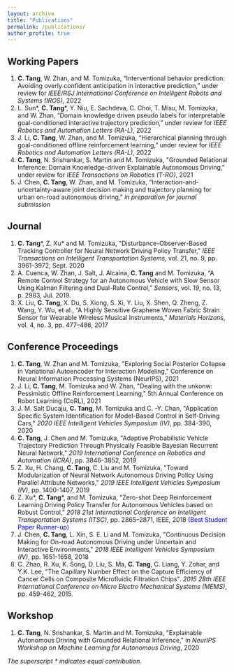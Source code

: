 ```yaml
---
layout: archive
title: "Publications"
permalink: /publications/
author_profile: true
---
```

## Working Papers
1. **C. Tang**, W. Zhan, and M. Tomizuka, “Interventional behavior prediction: Avoiding overly confident anticipation in interactive prediction,” under review for *IEEE/RSJ International Conference on Intelligent Robots and Systems (IROS)*, 2022
1. L. Sun\*, **C. Tang**\*, Y. Niu, E. Sachdeva, C. Choi, T. Misu, M. Tomizuka, and W. Zhan, “Domain knowledge driven pseudo labels for interpretable goal-conditioned interactive trajectory prediction,” under review for *IEEE Robotics and Automation Letters (RA-L)*, 2022
1. J. Li, **C. Tang**, W. Zhan, and M. Tomizuka, “Hierarchical planning through goal-conditioned offline reinforcement learning,” under review for *IEEE Robotics and Automation Letters (RA-L)*, 2022
1. **C. Tang**, N. Srishankar, S. Martin and M. Tomizuka, "Grounded Relational Inference: Domain Knowledge-driven Explainable Autonomous Driving," under review for *IEEE Transactions on Robotics (T-RO)*, 2021 
1. J. Chen, **C. Tang**, W. Zhan, and M. Tomizuka, “Interaction-and-uncertainty-aware joint decision making and trajectory planning for urban on-road autonomous driving,” *in preparation for journal submission*

## Journal

1. **C. Tang**\*, Z. Xu\* and M. Tomizuka, "Disturbance-Observer-Based Tracking Controller for Neural Network Driving Policy Transfer," *IEEE Transactions on Intelligent Transportation Systems*, vol. 21, no. 9, pp. 3961-3972, Sept. 2020 
1. Á. Cuenca, W. Zhan, J. Salt, J. Alcaina, **C. Tang** and M. Tomizuka, “A Remote Control Strategy for an Autonomous Vehicle with Slow Sensor Using Kalman Filtering and Dual-Rate Control,” *Sensors*, vol. 19, no. 13, p. 2983, Jul. 2019.
1. X. Liu, **C. Tang**, X. Du, S. Xiong, S. Xi, Y. Liu, X. Shen, Q. Zheng, Z. Wang, Y. Wu, et al., “A Highly Sensitive Graphene Woven Fabric Strain Sensor for Wearable Wireless Musical Instruments,” *Materials Horizons*, vol. 4, no. 3, pp. 477–486, 2017

## Conference Proceedings
1. **C. Tang**, W. Zhan and M. Tomizuka, "Exploring Social Posterior Collapse in Variational Autoencoder for Interaction Modeling," Conference on Neural Information Processing Systems (NeurIPS), 2021
1. J. Li, **C. Tang**, M. Tomizuka and W. Zhan, "Dealing with the unkonw: Pessimistic Offline Reinforcement Learning," 5th Annual Conference on Robot Learning (CoRL), 2021
1. J. M. Salt Ducaju, **C. Tang**, M. Tomizuka and C. -Y. Chan, "Application Specific System Identification for Model-Based Control in Self-Driving Cars," *2020 IEEE Intelligent Vehicles Symposium (IV)*, pp. 384-390, 2020
1. **C. Tang**, J. Chen and M. Tomizuka, "Adaptive Probabilistic Vehicle Trajectory Prediction Through Physically Feasible Bayesian Recurrent Neural Network," *2019 International Conference on Robotics and Automation (ICRA)*, pp. 3846-3852, 2019
1. Z. Xu, H. Chang, **C. Tang**, C. Liu and M. Tomizuka, "Toward Modularization of Neural Network Autonomous Driving Policy Using Parallel Attribute Networks," *2019 IEEE Intelligent Vehicles Symposium (IV)*, pp. 1400-1407, 2019
1. Z. Xu\*, **C. Tang**\*, and M. Tomizuka, “Zero-shot Deep Reinforcement Learning Driving Policy Transfer for Autonomous Vehicles based on Robust Control,” *2018 21st International Conference on Intelligent Transportation Systems (ITSC)*, pp. 2865–2871, IEEE, 2018 <span style="color:blue">(Best Student Paper Runner-up)</span>
1. J. Chen, **C. Tang**, L. Xin, S. E. Li and M. Tomizuka, "Continuous Decision Making for On-road Autonomous Driving under Uncertain and Interactive Environments," *2018 IEEE Intelligent Vehicles Symposium (IV)*, pp. 1651-1658, 2018
1. C. Zhao, R. Xu, K. Song, D. Liu, S. Ma, **C. Tang**, C. Liang, Y. Zohar, and Y.K. Lee, "The Capillary Number Effect on the Capture Efficiency of Cancer Cells on Composite Microfluidic Filtration Chips". *2015 28th IEEE International Conference on Micro Electro Mechanical Systems (MEMS)*, pp. 459-462, 2015.

## Workshop
1. **C. Tang**, N. Srishankar, S. Martin and M. Tomizuka, "Explainable Autonomous Driving with Grounded Relational Inference," in *NeurIPS Workshop on Machine Learning for Autonomous Driving*, 2020

_The superscript \* indicates equal contribution._

